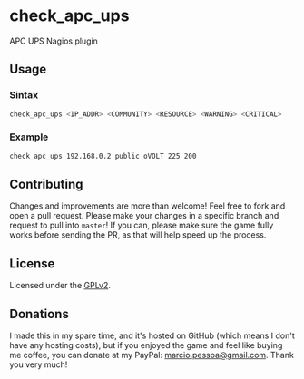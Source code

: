 # check_apc_ups
APC UPS Nagios plugin

## Usage

### Sintax
``` bash
check_apc_ups <IP_ADDR> <COMMUNITY> <RESOURCE> <WARNING> <CRITICAL>
```

### Example
``` bash
check_apc_ups 192.168.0.2 public oVOLT 225 200
```

## Contributing
Changes and improvements are more than welcome! Feel free to fork and open a pull request. Please make your changes in a specific branch and request to pull into `master`! If you can, please make sure the game fully works before sending the PR, as that will help speed up the process.

## License
Licensed under the [GPLv2](LICENSE).

## Donations
I made this in my spare time, and it's hosted on GitHub (which means I don't have any hosting costs), but if you enjoyed the game and feel like buying me coffee, you can donate at my PayPal: marcio.pessoa@gmail.com. Thank you very much!
